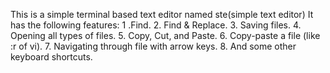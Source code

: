 This is a simple terminal based text editor named ste(simple text editor)
It has the following features:
1 .Find.
2. Find & Replace.
3. Saving files.
4. Opening all types of files.
5. Copy, Cut, and Paste.
6. Copy-paste a file (like :r of vi).
7. Navigating through file with arrow keys.
8. And some other keyboard shortcuts.
